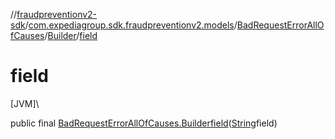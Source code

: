 //[fraudpreventionv2-sdk](../../../../index.md)/[com.expediagroup.sdk.fraudpreventionv2.models](../../index.md)/[BadRequestErrorAllOfCauses](../index.md)/[Builder](index.md)/[field](field.md)

# field

[JVM]\

public final [BadRequestErrorAllOfCauses.Builder](index.md)[field](field.md)([String](https://docs.oracle.com/javase/8/docs/api/java/lang/String.html)field)
